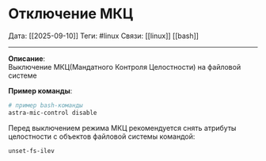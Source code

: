 
# Отключение МКЦ

Дата: [[2025-09-10]]
Теги: #linux
Связи: [[linux]] [[bash]]

---

**Описание**:  
Выключение МКЦ(Мандатного Контроля Целостности) на файловой системе 

**Пример команды**:

```bash
# пример bash-команды
astra-mic-control disable
```

Перед выключением режима МКЦ рекомендуется снять атрибуты целостности с объектов файловой системы командой:

```bash
unset-fs-ilev
```

